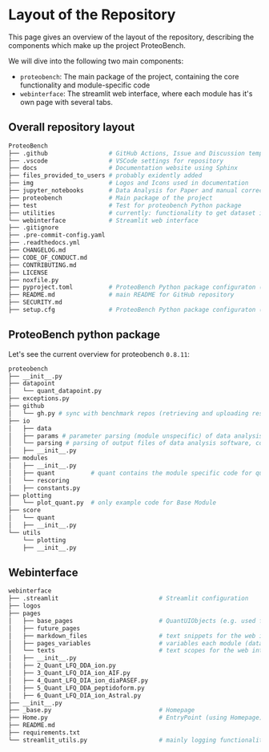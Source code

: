 # Layout of the Repository

This page gives an overview of the layout of the repository, describing the components which
make up the project ProteoBench.

We will dive into the following two main components:

- `proteobench`: The main package of the project, containing the core functionality and
   module-specific code
- `webinterface`: The streamlit web interface, where each module has it's own page with 
   several tabs.

## Overall repository layout

```bash
ProteoBench
├── .github                 # GitHub Actions, Issue and Discussion templates
├── .vscode                 # VSCode settings for repository
├── docs                    # Documentation website using Sphinx
├── files_provided_to_users # probably exidently added
├── img                     # Logos and Icons used in documentation
├── jupyter_notebooks       # Data Analysis for Paper and manual correction of results scripts
├── proteobench             # Main package of the project
├── test                    # Test for proteobench Python package
├── utilities               # currently: functionality to get dataset infos
└── webinterface            # Streamlit web interface
├── .gitignore
├── .pre-commit-config.yaml
├── .readthedocs.yml
├── CHANGELOG.md
├── CODE_OF_CONDUCT.md
├── CONTRIBUTING.md
├── LICENSE
├── noxfile.py
├── pyproject.toml          # ProteoBench Python package configuraton (main)
├── README.md               # main README for GitHub repository
├── SECURITY.md
├── setup.cfg               # ProteoBench Python package configuraton (flake8)
```

## ProteoBench python package

Let's see the current overview for proteobench `0.8.11`:

```bash
proteobench
├── __init__.py
├── datapoint
│   └── quant_datapoint.py
├── exceptions.py
├── github
│   └── gh.py # sync with benchmark repos (retrieving and uploading result metrics)
├── io
│   ├── data
│   ├── params # parameter parsing (module unspecific) of data analysis software
│   └── parsing # parsing of output files of data analysis software, configuration tomls
│   ├── __init__.py
├── modules
│   ├── __init__.py
│   ├── quant          # quant contains the module specific code for quantification
│   └── rescoring
│   ├── constants.py
├── plotting
│   └── plot_quant.py  # only example code for Base Module
├── score
│   └── quant
│   ├── __init__.py
└── utils
    └── plotting
    ├── __init__.py
```

## Webinterface


```bash
webinterface
├── .streamlit                            # Streamlit configuration
├── logos
├── pages
│   ├── base_pages                        # QuantUIObjects (e.g. used for plotting)
│   ├── future_pages
│   ├── markdown_files                    # text snippets for the web interface
│   ├── pages_variables                   # variables each module (dataclasses)
│   └── texts                             # text scopes for the web interface (short and help msgs) 
│   ├── __init__.py
│   ├── 2_Quant_LFQ_DDA_ion.py
│   ├── 3_Quant_LFQ_DIA_ion_AIF.py
│   ├── 4_Quant_LFQ_DIA_ion_diaPASEF.py
│   ├── 5_Quant_LFQ_DDA_peptidoform.py
│   ├── 6_Quant_LFQ_DIA_ion_Astral.py
├── __init__.py
├── _base.py                              # Homepage 
├── Home.py                               # EntryPoint (using Homepage) 
├── README.md
├── requirements.txt
└── streamlit_utils.py                    # mainly logging functionality (is it used?)
```
